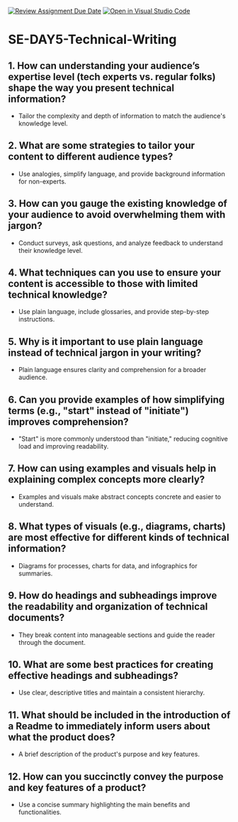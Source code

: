 [![Review Assignment Due Date](https://classroom.github.com/assets/deadline-readme-button-22041afd0340ce965d47ae6ef1cefeee28c7c493a6346c4f15d667ab976d596c.svg)](https://classroom.github.com/a/zsAR-pyY)
[![Open in Visual Studio Code](https://classroom.github.com/assets/open-in-vscode-2e0aaae1b6195c2367325f4f02e2d04e9abb55f0b24a779b69b11b9e10269abc.svg)](https://classroom.github.com/online_ide?assignment_repo_id=18472422&assignment_repo_type=AssignmentRepo)
# SE-DAY5-Technical-Writing

## 1. How can understanding your audience’s expertise level (tech experts vs. regular folks) shape the way you present technical information?
- Tailor the complexity and depth of information to match the audience's knowledge level.

## 2. What are some strategies to tailor your content to different audience types?
- Use analogies, simplify language, and provide background information for non-experts.

## 3. How can you gauge the existing knowledge of your audience to avoid overwhelming them with jargon?
- Conduct surveys, ask questions, and analyze feedback to understand their knowledge level.

## 4. What techniques can you use to ensure your content is accessible to those with limited technical knowledge?
- Use plain language, include glossaries, and provide step-by-step instructions.

## 5. Why is it important to use plain language instead of technical jargon in your writing?
- Plain language ensures clarity and comprehension for a broader audience.

## 6. Can you provide examples of how simplifying terms (e.g., "start" instead of "initiate") improves comprehension?
- "Start" is more commonly understood than "initiate," reducing cognitive load and improving readability.

## 7. How can using examples and visuals help in explaining complex concepts more clearly?
- Examples and visuals make abstract concepts concrete and easier to understand.

## 8. What types of visuals (e.g., diagrams, charts) are most effective for different kinds of technical information?
- Diagrams for processes, charts for data, and infographics for summaries.

## 9. How do headings and subheadings improve the readability and organization of technical documents?
- They break content into manageable sections and guide the reader through the document.

## 10. What are some best practices for creating effective headings and subheadings?
- Use clear, descriptive titles and maintain a consistent hierarchy.

## 11. What should be included in the introduction of a Readme to immediately inform users about what the product does?
- A brief description of the product's purpose and key features.

## 12. How can you succinctly convey the purpose and key features of a product?
- Use a concise summary highlighting the main benefits and functionalities.
